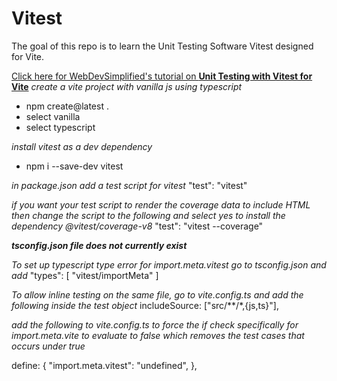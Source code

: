 # Vitest
The goal of this repo is to learn the Unit Testing Software Vitest designed for Vite.

<a target="_blank" href="https://www.youtube.com/watch?v=7f-71kYhK00&t=339s&ab_channel=WebDevSimplified">Click here for WebDevSimplified's tutorial on **Unit Testing with Vitest for Vite**</a>
*create a vite project with vanilla js using typescript*
 - npm create@latest .
 - select vanilla
 - select typescript

*install vitest as a dev dependency*
 - npm i --save-dev vitest

*in package.json add a test script for vitest*
"test": "vitest"

*if you want your test script to render the coverage data to include HTML then change the script to the following and select yes to install the dependency @vitest/coverage-v8*
 "test": "vitest --coverage"

***tsconfig.json file does not currently exist***

*To set up typescript type error for import.meta.vitest go to tsconfig.json and add* 
"types": [
    "vitest/importMeta"
]

*To allow inline testing on the same file, go to vite.config.ts and add the following inside the test object*
includeSource: ["src/**/*,{js,ts}"],


*add the following to vite.config.ts to force the if check specifically for import.meta.vite to evaluate to false which removes the test cases that occurs under true*

 define: {
        "import.meta.vitest": "undefined",
    },